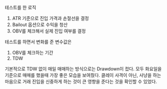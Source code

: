 테스트를 한 로직
1. ATR 기준으로 진입 가격과 손절선을 결정
2. Bailout 옵션으로 수익을 청산
3. OBV를 체크해서 실제 진입 여부를 결정

테스트를 하면서 변화를 준 변수값은 
1. OBV를 체크하는 기간
2. TDW 

기본적으로 TDW 없이 매일 매매하는 방식으로는 Drawdown이 컸다.
모두 화요일을 기준으로 매매를 했을때 가장 좋은 모습을 보여줬다.
클레이 사격이 아닌, 사냥을 하는 마음으로 거래 진입을 신중하게 하는 것이
큰 영향을 준다는 것을 확인할 수 있었다.

